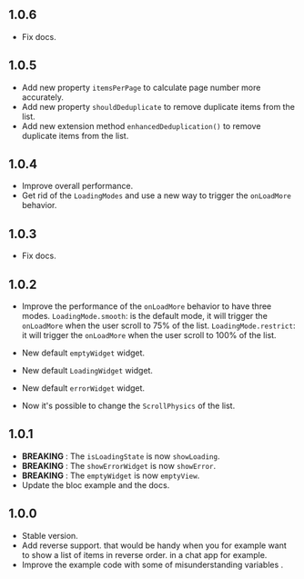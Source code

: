 ## 1.0.6

- Fix docs.

## 1.0.5

- Add new property `itemsPerPage` to calculate page number more accurately.
- Add new property `shouldDeduplicate` to remove duplicate items from the list.
- Add new extension method `enhancedDeduplication()` to remove duplicate items from the list.

## 1.0.4

- Improve overall performance.
- Get rid of the `LoadingModes` and use a new way to trigger the `onLoadMore` behavior.

## 1.0.3

- Fix docs.

## 1.0.2

- Improve the performance of the `onLoadMore` behavior to have three modes.
  `LoadingMode.smooth`: is the default mode, it will trigger the `onLoadMore` when the user scroll to 75% of the list.
  `LoadingMode.restrict`: it will trigger the `onLoadMore` when the user scroll to 100% of the list.

- New default `emptyWidget` widget.
- New default `LoadingWidget` widget.
- New default `errorWidget` widget.
- Now it's possible to change the `ScrollPhysics` of the list.

## 1.0.1

- **BREAKING** : The `isLoadingState` is now `showLoading`.
- **BREAKING** : The `showErrorWidget` is now `showError`.
- **BREAKING** : The `emptyWidget` is now `emptyView`.
- Update the bloc example and the docs.

## 1.0.0

- Stable version.
- Add reverse support. that would be handy when you for example want to show a list of items in reverse order. in a chat app for example.
- Improve the example code with some of misunderstanding variables .
